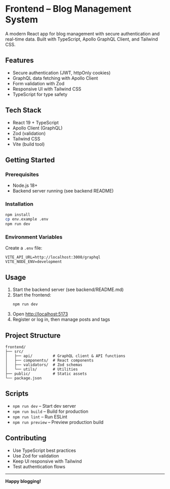 # Frontend – Blog Management System

A modern React app for blog management with secure authentication and real-time data. Built with TypeScript, Apollo GraphQL Client, and Tailwind CSS.

## Features
- Secure authentication (JWT, httpOnly cookies)
- GraphQL data fetching with Apollo Client
- Form validation with Zod
- Responsive UI with Tailwind CSS
- TypeScript for type safety

## Tech Stack
- React 19 + TypeScript
- Apollo Client (GraphQL)
- Zod (validation)
- Tailwind CSS
- Vite (build tool)

## Getting Started

### Prerequisites
- Node.js 18+
- Backend server running (see backend README)

### Installation
```bash
npm install
cp env.example .env
npm run dev
```

### Environment Variables
Create a `.env` file:
```env
VITE_API_URL=http://localhost:3000/graphql
VITE_NODE_ENV=development
```

## Usage
1. Start the backend server (see backend/README.md)
2. Start the frontend:
   ```bash
   npm run dev
   ```
3. Open [http://localhost:5173](http://localhost:5173)
4. Register or log in, then manage posts and tags

## Project Structure
```
frontend/
├── src/
│   ├── api/         # GraphQL client & API functions
│   ├── components/  # React components
│   ├── validators/  # Zod schemas
│   └── utils/       # Utilities
├── public/          # Static assets
└── package.json
```

## Scripts
- `npm run dev` – Start dev server
- `npm run build` – Build for production
- `npm run lint` – Run ESLint
- `npm run preview` – Preview production build

## Contributing
- Use TypeScript best practices
- Use Zod for validation
- Keep UI responsive with Tailwind
- Test authentication flows

---

**Happy blogging!**

